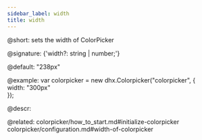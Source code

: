 ```yaml
---
sidebar_label: width
title: width
---          
```


@short:  sets the width of ColorPicker

@signature: {'width?: string | number;'}

@default: "238px"

@example: 
var colorpicker = new dhx.Colorpicker("colorpicker", {	
	width: "300px"				
});



@descr: 

@related: colorpicker/how_to_start.md#initialize-colorpicker
colorpicker/configuration.md#width-of-colorpicker

